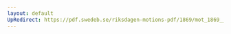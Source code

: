 ```yaml
---
layout: default
UpRedirect: https://pdf.swedeb.se/riksdagen-motions-pdf/1869/mot_1869__ak__00059/mot_1869__ak__00059_001.pdf
---
```

